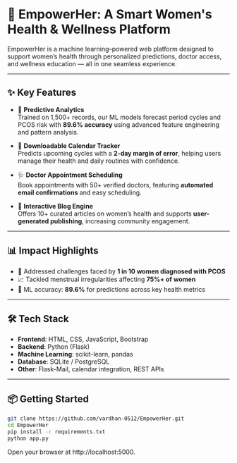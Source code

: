 # 🌸 EmpowerHer: A Smart Women's Health & Wellness Platform

EmpowerHer is a machine learning–powered web platform designed to support women’s health through personalized predictions, doctor access, and wellness education — all in one seamless experience.

---

## ✨ Key Features

- 🧠 **Predictive Analytics**  
  Trained on 1,500+ records, our ML models forecast period cycles and PCOS risk with **89.6% accuracy** using advanced feature engineering and pattern analysis.

- 📅 **Downloadable Calendar Tracker**  
  Predicts upcoming cycles with a **2-day margin of error**, helping users manage their health and daily routines with confidence.

- 🩺 **Doctor Appointment Scheduling**  
  Book appointments with 50+ verified doctors, featuring **automated email confirmations** and easy scheduling.

- 📝 **Interactive Blog Engine**  
  Offers 10+ curated articles on women’s health and supports **user-generated publishing**, increasing community engagement.

---

## 📊 Impact Highlights

- 🔬 Addressed challenges faced by **1 in 10 women diagnosed with PCOS**  
- 📈 Tackled menstrual irregularities affecting **75%+ of women**  
- 🧪 ML accuracy: **89.6%** for predictions across key health metrics  

---

## 🛠️ Tech Stack

- **Frontend**: HTML, CSS, JavaScript, Bootstrap  
- **Backend**: Python (Flask)  
- **Machine Learning**: scikit-learn, pandas  
- **Database**: SQLite / PostgreSQL  
- **Other**: Flask-Mail, calendar integration, REST APIs

---

## 📦 Getting Started

```bash
git clone https://github.com/vardhan-0512/EmpowerHer.git
cd EmpowerHer
pip install -r requirements.txt
python app.py
```
Open your browser at http://localhost:5000.
